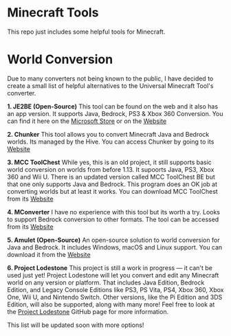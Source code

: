 # Minecraft Tools
This repo just includes some helpful tools for Minecraft.

# World Conversion
Due to many converters not being known to the public, I have decided to create a small list of helpful alternatives to the Universal Minecraft Tool's converter.

**1. JE2BE (Open-Source)**
This tool can be found on the web and it also has an app version.
It supports Java, Bedrock, PS3 & Xbox 360 Conversion.
You can find it here on the [Microsoft Store](https://apps.microsoft.com/detail/9pc9mfx9qcxs?) or on the [Website](https://je2be.app)

**2. Chunker**
This tool allows you to convert Minecraft Java and Bedrock worlds. Its managed by the Hive.
You can access Chunker by going to its [Website](https://chunker.app)

**3. MCC ToolChest**
While yes, this is an old project, it still supports basic world conversion on worlds from before 1.13. It supoorts Java, PS3, Xbox 360 and Wii U.
There is an updated version called MCC ToolChest BE but that one only supports Java and Bedrock. This program does an OK job at converting worlds but at least it works. 
You can download MCC ToolChest from its [Website](https://mcctoolchest.weebly.com/)

**4. MConverter**
I have no experience with this tool but its worth a try. Looks to support Bedrock conversion to other formats.
The tool can be accessed from its [Website](https://mconverter.eu/convert/mcworld/)

**5. Amulet (Open-Source)**
An open-source solution to world conversion for Java and Bedrock. It includes Windows, macOS and Linux support.
You can download it from the [Website](https://www.amuletmc.com/)

**6. Project Lodestone** This project is still a work in progress — it can't be used just yet! Project Lodestone will let you convert and edit any Minecraft world on any version or platform. That includes Java Edition, Bedrock Edition, and Legacy Console Editions like PS3, PS Vita, PS4, Xbox 360, Xbox One, Wii U, and Nintendo Switch. Other versions, like the Pi Edition and 3DS Edition, will also be supported, along with many more! Feel free to look at the [Project Lodestone](https://github.com/team-lodestone/Documentation) GitHub page for more information.

This list will be updated soon with more options!
